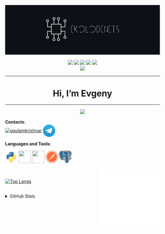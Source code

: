 <div align="center"><img  src="docs/logo_d.png" /></div>

<p align="center">
    <a href="#"><img src="https://img.shields.io/badge/Age-39-blue" /></a>
    <a href="#"><img src="https://img.shields.io/badge/Interest-Python-brightgreen" /></a>
    <a href="#"><img src="https://img.shields.io/badge/Corrently%20learning-QA-success" /></a>
    <a href="#"><img src="https://img.shields.io/badge/Live%20in-Poland-success" /></a>
    <a href="#"><img src="https://img.shields.io/badge/Languages-Russian%20Polish%20English-brightgreen" /></a><br>
    <a href="#"><img src="https://visitor-badge.laobi.icu/badge?page_id=ekolodenets" /></a>
</p>

<hr><h1 align="center">Hi, I’m Evgeny</h1><hr>

<div align="center"><a href="https://www.codewars.com/users/Ekolodenets" alt="Ekolodenets"><img src="https://www.codewars.com/users/Ekolodenets/badges/large" /></a></div>
 
**Contacts**:<br>
<a href="https://www.linkedin.com/in/evgeny-kolodenets" target="blank"><img align="center" src="https://raw.githubusercontent.com/rahuldkjain/github-profile-readme-generator/master/src/images/icons/Social/linked-in-alt.svg" alt="gautamkrishnar" height="30" width="40" /></a>
<a href="https://t.me/ekolodenets" target="blank"><img align="center" src="docs/telegram.png" alt="gautamkrishnar" height="40" width="40" /></a>

**Languages and Tools:**

[<img src="https://raw.githubusercontent.com/devicons/devicon/master/icons/python/python-original.svg" width="40" height="40">](https://www.python.org 'Python')
[<img src="https://raw.githubusercontent.com/jmnote/z-icons/master/svg/git.svg" width="40" height="40">](https://git-scm.com/ 'Git')
[<img src="https://seeklogo.com/images/G/github-logo-7880D80B8D-seeklogo.com.png" width="40" height="40">](https://github.com/ekolodenets 'GitHub')
[<img src="https://github.com/ekolodenets/ekolodenets/blob/2497fa37d4353393bce252f9676240a601774a12/docs/postman.png" width="40" height="40">](https://www.postman.com 'Postman')
[<img src="https://github.com/ekolodenets/ekolodenets/blob/8aa3cc97f15f9fcd96fae0118eb358ae30e54b8d/docs/elephant.png" width="40" height="40">](https://www.postgresql.org/ 'PostgreSQL')



<a href="#"><img align="right" width=200px height=200px alt="side_sticker" src="docs/002.gif" /></a>
<br><br>[![Top Langs](https://github-readme-stats.vercel.app/api/top-langs/?username=ekolodenets&theme=city_lights&bg_color=0d1117&show_icons=true)](https://github.com/ekolodenets)


<!--
**Pinned repos:**<br>

<a href="https://github.com/ekolodenets/qa">
  <img align="center" src="https://github-readme-stats.vercel.app/api/pin/?username=ekolodenets&repo=qa&theme=city_lights&bg_color=0d1117&show_icons=true" height="120"/></a>

<a href="https://github.com/ekolodenets/base_generator">
  <img align="center" src="https://github-readme-stats.vercel.app/api/pin/?username=ekolodenets&repo=base_generator&theme=city_lights&bg_color=0d1117&show_icons=true" height="120"/></a>
  
<a href="https://github.com/ekolodenets/flask_project">
    <img align="center" src="https://github-readme-stats.vercel.app/api/pin/?username=ekolodenets&repo=flask_project&theme=city_lights&bg_color=0d1117&show_icons=true" height="120"/></a>
-->

<br>
<details>
 <summary><a href="#"></a>GitHub Stats</summary><br>
  <img align="center" alt="Ekolodenets's Stats" src="https://github-readme-stats.vercel.app/api?username=ekolodenets&hide=contribs,prs,stars,issues&theme=city_lights&bg_color=0d1117&show_icons=true"/><br><br>
  <img align="center" alt="Ekolodenets's Stats" src="https://github-readme-streak-stats.herokuapp.com/?user=ekolodenets&theme=blueberry_duo&show_icons=true"/><br><br>
 <img align="center" alt="Ekolodenets's Stats" src="https://activity-graph.herokuapp.com/graph?username=ekolodenets&theme=react-dark"/>
</details>

